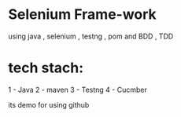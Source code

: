 #  Selenium Frame-work
using java , selenium , testng , pom
and BDD , TDD
# tech stach:
1 - Java
2 - maven
3 - Testng
4 - Cucmber





 its demo for using github
 
